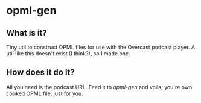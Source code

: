 # opml-gen
## What is it?
Tiny util to construct OPML files for use with the Overcast podcast player. A util like this doesn't exist (I think?), so I made one.


## How does it do it?
All you need is the podcast URL. Feed it to *opml-gen* and voila; you're own cooked OPML file, just for you.

